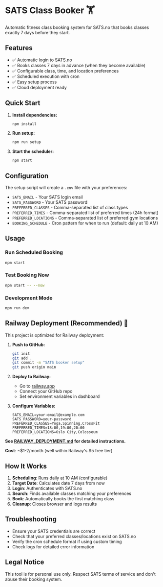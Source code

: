 # SATS Class Booker 🏋️

Automatic fitness class booking system for SATS.no that books classes exactly 7 days before they start.

## Features

- ✅ Automatic login to SATS.no
- ✅ Books classes 7 days in advance (when they become available)
- ✅ Configurable class, time, and location preferences
- ✅ Scheduled execution with cron
- ✅ Easy setup process
- ✅ Cloud deployment ready

## Quick Start

1. **Install dependencies:**
   ```bash
   npm install
   ```

2. **Run setup:**
   ```bash
   npm run setup
   ```

3. **Start the scheduler:**
   ```bash
   npm start
   ```

## Configuration

The setup script will create a `.env` file with your preferences:

- `SATS_EMAIL` - Your SATS login email
- `SATS_PASSWORD` - Your SATS password
- `PREFERRED_CLASSES` - Comma-separated list of class types
- `PREFERRED_TIMES` - Comma-separated list of preferred times (24h format)
- `PREFERRED_LOCATIONS` - Comma-separated list of preferred gym locations
- `BOOKING_SCHEDULE` - Cron pattern for when to run (default: daily at 10 AM)

## Usage

### Run Scheduled Booking
```bash
npm start
```

### Test Booking Now
```bash
npm start -- --now
```

### Development Mode
```bash
npm run dev
```

## Railway Deployment (Recommended) 🚂

This project is optimized for Railway deployment:

1. **Push to GitHub:**
   ```bash
   git init
   git add .
   git commit -m "SATS booker setup"
   git push origin main
   ```

2. **Deploy to Railway:**
   - Go to [railway.app](https://railway.app)
   - Connect your GitHub repo
   - Set environment variables in dashboard

3. **Configure Variables:**
   ```
   SATS_EMAIL=your-email@example.com
   SATS_PASSWORD=your-password
   PREFERRED_CLASSES=Yoga,Spinning,CrossFit
   PREFERRED_TIMES=18:00,19:00,20:00
   PREFERRED_LOCATIONS=Oslo City,Colosseum
   ```

**See [RAILWAY_DEPLOYMENT.md](RAILWAY_DEPLOYMENT.md) for detailed instructions.**

**Cost**: ~$1-2/month (well within Railway's $5 free tier)

## How It Works

1. **Scheduling**: Runs daily at 10 AM (configurable)
2. **Target Date**: Calculates date 7 days from now
3. **Login**: Authenticates with SATS.no
4. **Search**: Finds available classes matching your preferences
5. **Book**: Automatically books the first matching class
6. **Cleanup**: Closes browser and logs results

## Troubleshooting

- Ensure your SATS credentials are correct
- Check that your preferred classes/locations exist on SATS.no
- Verify the cron schedule format if using custom timing
- Check logs for detailed error information

## Legal Notice

This tool is for personal use only. Respect SATS terms of service and don't abuse their booking system.